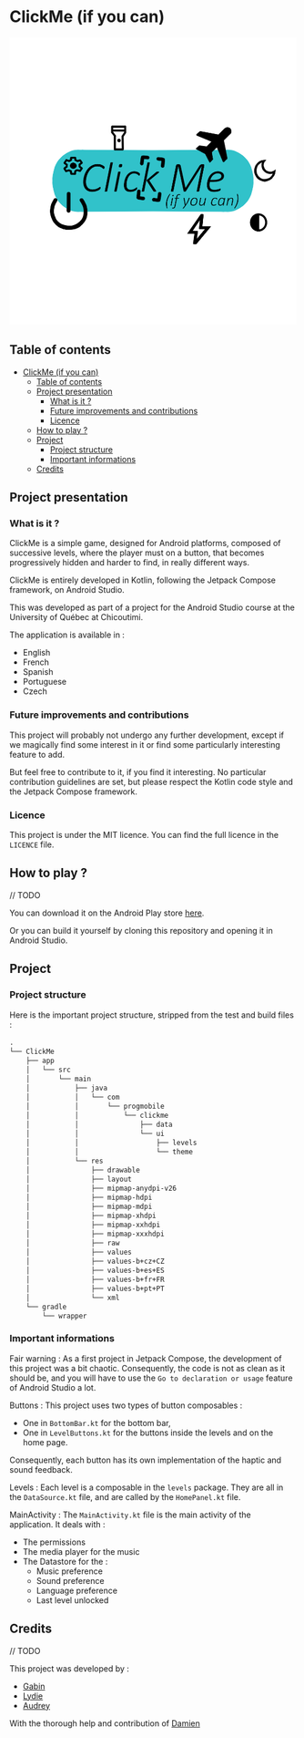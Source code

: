 # ClickMe (if you can)

![ClickMe logo](./res/ClickMe.png)

## Table of contents

- [ClickMe (if you can)](#clickme-if-you-can)
  - [Table of contents](#table-of-contents)
  - [Project presentation](#project-presentation)
    - [What is it ?](#what-is-it-)
    - [Future improvements and contributions](#future-improvements-and-contributions)
    - [Licence](#licence)
  - [How to play ?](#how-to-play-)
  - [Project](#project)
    - [Project structure](#project-structure)
    - [Important informations](#important-informations)
  - [Credits](#credits)


## Project presentation

### What is it ?

ClickMe is a simple game, designed for Android platforms, composed of successive levels, where the player must on a button, that becomes progressively hidden and harder to find, in really different ways.

ClickMe is entirely developed in Kotlin, following the Jetpack Compose framework, on Android Studio.

This was developed as part of a project for the Android Studio course at the University of Québec at Chicoutimi.

The application is available in :

- English
- French
- Spanish
- Portuguese
- Czech

### Future improvements and contributions

This project will probably not undergo any further development, except if we magically find some interest in it or find some particularly interesting feature to add. 

But feel free to contribute to it, if you find it interesting. No particular contribution guidelines are set, but please respect the Kotlin code style and the Jetpack Compose framework.

### Licence

This project is under the MIT licence. You can find the full licence in the `LICENCE` file.

## How to play ?

// TODO

You can download it on the Android Play store [here](https://play.google.com/store/apps/details?id=com.example.clickme).

Or you can build it yourself by cloning this repository and opening it in Android Studio. 

## Project 

### Project structure

Here is the important project structure, stripped from the test and build files :

```
.
└── ClickMe
    ├── app
    │   └── src
    │       └── main
    │           ├── java
    │           │   └── com
    │           │       └── progmobile
    │           │           └── clickme
    │           │               ├── data
    │           │               └── ui
    │           │                   ├── levels
    │           │                   └── theme
    │           └── res
    │               ├── drawable
    │               ├── layout
    │               ├── mipmap-anydpi-v26
    │               ├── mipmap-hdpi
    │               ├── mipmap-mdpi
    │               ├── mipmap-xhdpi
    │               ├── mipmap-xxhdpi
    │               ├── mipmap-xxxhdpi
    │               ├── raw
    │               ├── values
    │               ├── values-b+cz+CZ
    │               ├── values-b+es+ES
    │               ├── values-b+fr+FR
    │               ├── values-b+pt+PT
    │               └── xml
    └── gradle
        └── wrapper
```

### Important informations

Fair warning : As a first project in Jetpack Compose, the development of this project was a bit chaotic. Consequently, the code is not as clean as it should be, and you will have to use the `Go to declaration or usage` feature of Android Studio a lot.

Buttons : This project uses two types of button composables :

- One in `BottomBar.kt` for the bottom bar,
- One in `LevelButtons.kt` for the buttons inside the levels and on the home page.

Consequently, each button has its own implementation of the haptic and sound feedback.

Levels : Each level is a composable in the `levels` package. They are all in the `DataSource.kt` file, and are called by the `HomePanel.kt` file.

MainActivity : The `MainActivity.kt` file is the main activity of the application. It deals with :

- The permissions
- The media player for the music
- The Datastore for the :
  - Music preference
  - Sound preference
  - Language preference
  - Last level unlocked

## Credits

// TODO

This project was developed by :

- [Gabin](https://github.com/LittleBangTheory)
- [Lydie](https://github.com/lys-08)
- [Audrey](https://github.com/Sherlock-AS)

With the thorough help and contribution of [Damien](https://github.com/makowildcat)
